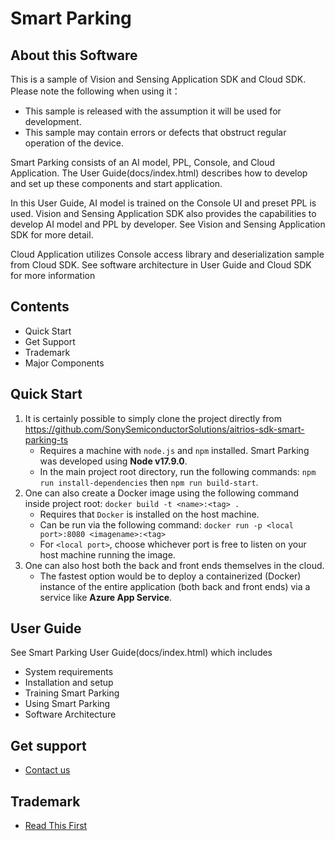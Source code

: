 # Smart Parking

## About this Software
This is a sample of Vision and Sensing Application SDK and Cloud SDK. Please note the following when using it：

- This sample is released with the assumption it will be used for development.
- This sample may contain errors or defects that obstruct regular operation of the device.

Smart Parking consists of an AI model, PPL, Console, and Cloud Application. The User Guide(docs/index.html) describes how to develop and set up these components and start application.

In this User Guide, AI model is trained on the Console UI and preset PPL is used. Vision and Sensing Application SDK also provides the capabilities to develop AI model and PPL by developer. See Vision and Sensing Application SDK for more detail.

Cloud Application utilizes Console access library and deserialization sample from Cloud SDK. See software architecture in User Guide and Cloud SDK for more information

## Contents <!-- omit in toc -->
- Quick Start
- Get Support
- Trademark
- Major Components

## Quick Start

1) It is certainly possible to simply clone the project directly from https://github.com/SonySemiconductorSolutions/aitrios-sdk-smart-parking-ts
	- Requires a machine with `node.js` and `npm` installed. Smart Parking was developed using **Node v17.9.0**.
	- In the main project root directory, run the following commands: `npm run install-dependencies` then `npm run build-start`.
2) One can also create a Docker image using the following command inside project root: `docker build -t <name>:<tag> .`
    - Requires that `Docker` is installed on the host machine.
    - Can be run via the following command: `docker run -p <local port>:8080 <imagename>:<tag>`
    - For `<local port>`, choose whichever port is free to listen on your host machine running the image.
3) One can also host both the back and front ends themselves in the cloud.
	- The fastest option would be to deploy a containerized (Docker) instance of the entire application (both back and front ends) via a service like **Azure App Service**.

## User Guide
See Smart Parking User Guide(docs/index.html) which includes
- System requirements
- Installation and setup
- Training Smart Parking
- Using Smart Parking
- Software Architecture

## Get support
- [Contact us](https://developer.aitrios.sony-semicon.com/contact-us/)

## Trademark
- [Read This First](https://developer.aitrios.sony-semicon.com/development-guides/documents/manuals/)

